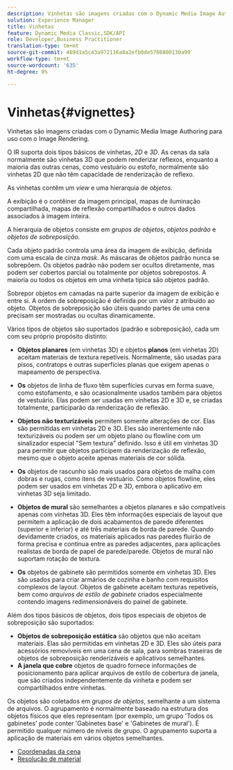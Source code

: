 ```yaml
---
description: Vinhetas são imagens criadas com o Dynamic Media Image Authoring para uso com o Image Rendering.
solution: Experience Manager
title: Vinhetas
feature: Dynamic Media Classic,SDK/API
role: Developer,Business Practitioner
translation-type: tm+mt
source-git-commit: 469d1a5c43a972116a8a2efb0de5708800130a99
workflow-type: tm+mt
source-wordcount: '635'
ht-degree: 0%

---
```



# Vinhetas{#vignettes}

Vinhetas são imagens criadas com o Dynamic Media Image Authoring para uso com o Image Rendering.

O IR suporta dois tipos básicos de vinhetas, *2D* e *3D*. As cenas da sala normalmente são vinhetas 3D que podem renderizar reflexos, enquanto a maioria das outras cenas, como vestuário ou estofo, normalmente são vinhetas 2D que não têm capacidade de renderização de reflexo.

As vinhetas contêm um *view* e uma hierarquia de *objetos*.

A exibição é o contêiner da imagem principal, mapas de iluminação compartilhada, mapas de reflexão compartilhados e outros dados associados à imagem inteira.

A hierarquia de objetos consiste em *grupos de objetos*, *objetos padrão* e *objetos de sobreposição*.

Cada objeto padrão controla uma área da imagem de exibição, definida com uma escala de cinza *mask*. As máscaras de objetos padrão nunca se sobrepõem. Os objetos padrão não podem ser ocultos diretamente, mas podem ser cobertos parcial ou totalmente por objetos sobrepostos. A maioria ou todos os objetos em uma vinheta típica são objetos padrão.

Sobrepor objetos em camadas na parte superior da imagem de exibição e entre si. A ordem de sobreposição é definida por um valor z atribuído ao objeto. Objetos de sobreposição são úteis quando partes de uma cena precisam ser mostradas ou ocultas dinamicamente.

Vários tipos de objetos são suportados (padrão e sobreposição), cada um com seu próprio propósito distinto:

* **Objetos planares**  (em vinhetas 3D) e objetos  **planos**  (em vinhetas 2D) aceitam materiais de textura repetíveis. Normalmente, são usadas para pisos, contratops e outras superfícies planas que exigem apenas o mapeamento de perspectiva.

* **Os** objetos de linha de fluxo têm superfícies curvas em forma suave, como estofamento, e são ocasionalmente usados também para objetos de vestuário. Elas podem ser usadas em vinhetas 2D e 3D e, se criadas totalmente, participarão da renderização de reflexão.
* **Objetos não texturizáveis** permitem somente alterações de cor. Elas são permitidas em vinhetas 2D e 3D. Eles são inerentemente não texturizáveis ou podem ser um objeto plano ou flowline com um sinalizador especial &quot;Sem textura&quot; definido. Isso é útil em vinhetas 3D para permitir que objetos participem da renderização de reflexão, mesmo que o objeto aceite apenas materiais de cor sólida.
* **Os** objetos de rascunho são mais usados para objetos de malha com dobras e rugas, como itens de vestuário. Como objetos flowline, eles podem ser usados em vinhetas 2D e 3D, embora o aplicativo em vinhetas 3D seja limitado.
* **Objetos de mural** são semelhantes a objetos planares e são compatíveis apenas com vinhetas 3D. Eles têm informações especiais de layout que permitem a aplicação de dois acabamentos de parede diferentes (superior e inferior) e até três materiais de borda de parede. Quando devidamente criados, os materiais aplicados nas paredes fluirão de forma precisa e contínua entre as paredes adjacentes, para aplicações realistas de borda de papel de parede/parede. Objetos de mural não suportam rotação de textura.
* **Os** objetos de gabinete são permitidos somente em vinhetas 3D. Eles são usados para criar armários de cozinha e banho com requisitos complexos de layout. Objetos de gabinete aceitam texturas repetíveis, bem como *arquivos de estilo de gabinete* criados especialmente contendo imagens redimensionáveis do painel de gabinete.

Além dos tipos básicos de objetos, dois tipos especiais de objetos de sobreposição são suportados:

* **Objetos de sobreposição estática** são objetos que não aceitam materiais. Elas são permitidas em vinhetas 2D e 3D. Eles são úteis para acessórios removíveis em uma cena de sala, para sombras traseiras de objetos de sobreposição renderizáveis e aplicativos semelhantes.
* **A janela que cobre** objetos de quadro fornece informações de posicionamento para aplicar arquivos de estilo de cobertura de janela, que são criados independentemente da vinheta e podem ser compartilhados entre vinhetas.

Os objetos são coletados em *grupos de objetos*, semelhante a um sistema de arquivos. O agrupamento é normalmente baseado na estrutura dos objetos físicos que eles representam (por exemplo, um grupo &#39;Todos os gabinetes&#39; pode conter &#39;Gabinetes base&#39; e &#39;Gabinetes de mural&#39;). É permitido qualquer número de níveis de grupo. O agrupamento suporta a aplicação de materiais em vários objetos semelhantes.

* [Coordenadas da cena](c-ir-scene-coordinates.md)
* [Resolução de material](c-ir-material-resolution.md)
